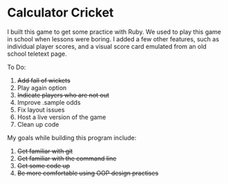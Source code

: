 # Calculator Cricket

I built this game to get some practice with Ruby. We used to play this game in school when lessons were boring. I added a few other features, such as individual player scores, and a visual score card emulated from an old school teletext page.

To Do:
1. <del>Add fall of wickets</del>
2. Play again option
3. <del>Indicate players who are not out</del>
4. Improve .sample odds
5. Fix layout issues
6. Host a live version of the game
7. Clean up code

My goals while building this program include:
1. <del>Get familiar with git</del>
2. <del>Get familiar with the command line</del>
3. <del>Get some code up</del>
4. <del>Be more comfortable using OOP design practises</del>
